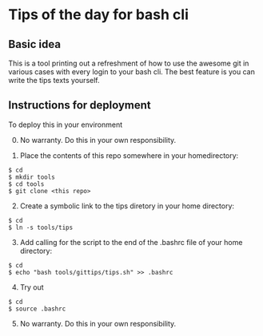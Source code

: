 # Tips of the day for bash cli

## Basic idea

This is a tool printing out a refreshment of how to use the awesome git in various cases with every login to your bash cli. The best feature is you can write the tips texts yourself.

## Instructions for deployment

To deploy this in your environment

0) No warranty. Do this in your own responsibility.

1) Place the contents of this repo somewhere in your homedirectory:
```
$ cd
$ mkdir tools
$ cd tools
$ git clone <this repo>
```
2) Create a symbolic link to the tips diretory in your home directory:
```
$ cd
$ ln -s tools/tips
```
3) Add calling for the script to the end of the .bashrc file of your home directory:
```
$ cd 
$ echo "bash tools/gittips/tips.sh" >> .bashrc
```
4) Try out
```
$ cd
$ source .bashrc
```
5) No warranty. Do this in your own responsibility.



